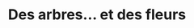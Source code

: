 ---
index: 400
type_of_section: "titre"
title: "Des arbres... et des fleurs"
image:
  file: "plantation-bulbes-titre.jpg"
  description: "Plantation des bulbes - 1"
  author: A.A.L.E.
  author_link: 
---